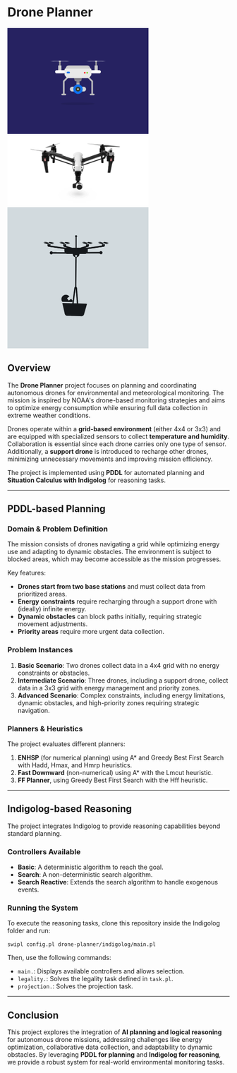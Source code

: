 # Drone Planner

<img src="src/drone.gif" width="320"> <img src="src/drone2.gif" width="320"> <img src="src/drone3.gif" width="320">

## Overview
The **Drone Planner** project focuses on planning and coordinating autonomous drones for environmental and meteorological monitoring. The mission is inspired by NOAA's drone-based monitoring strategies and aims to optimize energy consumption while ensuring full data collection in extreme weather conditions.

Drones operate within a **grid-based environment** (either 4x4 or 3x3) and are equipped with specialized sensors to collect **temperature and humidity**. Collaboration is essential since each drone carries only one type of sensor. Additionally, a **support drone** is introduced to recharge other drones, minimizing unnecessary movements and improving mission efficiency.

The project is implemented using **PDDL** for automated planning and **Situation Calculus with Indigolog** for reasoning tasks.

---

## **PDDL-based Planning**
### **Domain & Problem Definition**
The mission consists of drones navigating a grid while optimizing energy use and adapting to dynamic obstacles. The environment is subject to blocked areas, which may become accessible as the mission progresses.

Key features:
- **Drones start from two base stations** and must collect data from prioritized areas.
- **Energy constraints** require recharging through a support drone with (ideally) infinite energy.
- **Dynamic obstacles** can block paths initially, requiring strategic movement adjustments.
- **Priority areas** require more urgent data collection.

### **Problem Instances**
1. **Basic Scenario**: Two drones collect data in a 4x4 grid with no energy constraints or obstacles.
2. **Intermediate Scenario**: Three drones, including a support drone, collect data in a 3x3 grid with energy management and priority zones.
3. **Advanced Scenario**: Complex constraints, including energy limitations, dynamic obstacles, and high-priority zones requiring strategic navigation.

### **Planners & Heuristics**
The project evaluates different planners:
1. **ENHSP** (for numerical planning) using A* and Greedy Best First Search with Hadd, Hmax, and Hmrp heuristics.
2. **Fast Downward** (non-numerical) using A* with the Lmcut heuristic.
3. **FF Planner**, using Greedy Best First Search with the Hff heuristic.

---

## **Indigolog-based Reasoning**
The project integrates Indigolog to provide reasoning capabilities beyond standard planning.

### **Controllers Available**
- **Basic**: A deterministic algorithm to reach the goal.
- **Search**: A non-deterministic search algorithm.
- **Search Reactive**: Extends the search algorithm to handle exogenous events.

### **Running the System**
To execute the reasoning tasks, clone this repository inside the Indigolog folder and run:
```
swipl config.pl drone-planner/indigolog/main.pl
```
Then, use the following commands:
- `main.`: Displays available controllers and allows selection.
- `legality.`: Solves the legality task defined in `task.pl`.
- `projection.`: Solves the projection task.
---

## **Conclusion**
This project explores the integration of **AI planning and logical reasoning** for autonomous drone missions, addressing challenges like energy optimization, collaborative data collection, and adaptability to dynamic obstacles. By leveraging **PDDL for planning** and **Indigolog for reasoning**, we provide a robust system for real-world environmental monitoring tasks.

